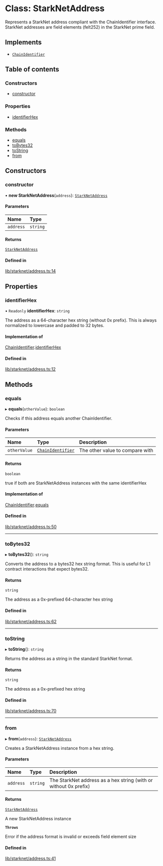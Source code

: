 # Class: StarkNetAddress

Represents a StarkNet address compliant with the ChainIdentifier interface.
StarkNet addresses are field elements (felt252) in the StarkNet prime field.

## Implements

- [`ChainIdentifier`](../interfaces/ChainIdentifier.md)

## Table of contents

### Constructors

- [constructor](StarkNetAddress.md#constructor)

### Properties

- [identifierHex](StarkNetAddress.md#identifierhex)

### Methods

- [equals](StarkNetAddress.md#equals)
- [toBytes32](StarkNetAddress.md#tobytes32)
- [toString](StarkNetAddress.md#tostring)
- [from](StarkNetAddress.md#from)

## Constructors

### constructor

• **new StarkNetAddress**(`address`): [`StarkNetAddress`](StarkNetAddress.md)

#### Parameters

| Name | Type |
| :------ | :------ |
| `address` | `string` |

#### Returns

[`StarkNetAddress`](StarkNetAddress.md)

#### Defined in

[lib/starknet/address.ts:14](https://github.com/keep-network/tbtc-v2/blob/main/typescript/src/lib/starknet/address.ts#L14)

## Properties

### identifierHex

• `Readonly` **identifierHex**: `string`

The address as a 64-character hex string (without 0x prefix).
This is always normalized to lowercase and padded to 32 bytes.

#### Implementation of

[ChainIdentifier](../interfaces/ChainIdentifier.md).[identifierHex](../interfaces/ChainIdentifier.md#identifierhex)

#### Defined in

[lib/starknet/address.ts:12](https://github.com/keep-network/tbtc-v2/blob/main/typescript/src/lib/starknet/address.ts#L12)

## Methods

### equals

▸ **equals**(`otherValue`): `boolean`

Checks if this address equals another ChainIdentifier.

#### Parameters

| Name | Type | Description |
| :------ | :------ | :------ |
| `otherValue` | [`ChainIdentifier`](../interfaces/ChainIdentifier.md) | The other value to compare with |

#### Returns

`boolean`

true if both are StarkNetAddress instances with the same identifierHex

#### Implementation of

[ChainIdentifier](../interfaces/ChainIdentifier.md).[equals](../interfaces/ChainIdentifier.md#equals)

#### Defined in

[lib/starknet/address.ts:50](https://github.com/keep-network/tbtc-v2/blob/main/typescript/src/lib/starknet/address.ts#L50)

___

### toBytes32

▸ **toBytes32**(): `string`

Converts the address to a bytes32 hex string format.
This is useful for L1 contract interactions that expect bytes32.

#### Returns

`string`

The address as a 0x-prefixed 64-character hex string

#### Defined in

[lib/starknet/address.ts:62](https://github.com/keep-network/tbtc-v2/blob/main/typescript/src/lib/starknet/address.ts#L62)

___

### toString

▸ **toString**(): `string`

Returns the address as a string in the standard StarkNet format.

#### Returns

`string`

The address as a 0x-prefixed hex string

#### Defined in

[lib/starknet/address.ts:70](https://github.com/keep-network/tbtc-v2/blob/main/typescript/src/lib/starknet/address.ts#L70)

___

### from

▸ **from**(`address`): [`StarkNetAddress`](StarkNetAddress.md)

Creates a StarkNetAddress instance from a hex string.

#### Parameters

| Name | Type | Description |
| :------ | :------ | :------ |
| `address` | `string` | The StarkNet address as a hex string (with or without 0x prefix) |

#### Returns

[`StarkNetAddress`](StarkNetAddress.md)

A new StarkNetAddress instance

**`Throws`**

Error if the address format is invalid or exceeds field element size

#### Defined in

[lib/starknet/address.ts:41](https://github.com/keep-network/tbtc-v2/blob/main/typescript/src/lib/starknet/address.ts#L41)
